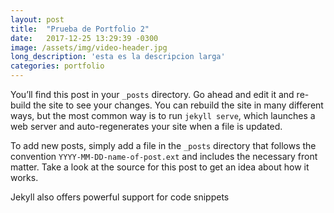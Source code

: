 ```yaml
---
layout: post
title:  "Prueba de Portfolio 2"
date:   2017-12-25 13:29:39 -0300
image: /assets/img/video-header.jpg
long_description: 'esta es la descripcion larga'
categories: portfolio
---
```

You’ll find this post in your `_posts` directory. Go ahead and edit it and re-build the site to see your changes. You can rebuild the site in many different ways, but the most common way is to run `jekyll serve`, which launches a web server and auto-regenerates your site when a file is updated.

To add new posts, simply add a file in the `_posts` directory that follows the convention `YYYY-MM-DD-name-of-post.ext` and includes the necessary front matter. Take a look at the source for this post to get an idea about how it works.

Jekyll also offers powerful support for code snippets
